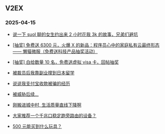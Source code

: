 ## V2EX 
### 2025-04-15

+ [说一下 suol 聊的女生约出来 2 小时花我 3k 的故事，兄弟们避坑](https://www.v2ex.com/t/1125325)

+ [[抽奖] 免费送 6300 元，火爆 X 的新品：程序员心中的家庭私有云最终形态 —— 懒猫微服（免费送科技产品抽奖活动）](https://www.v2ex.com/t/1125323)

+ [[抽奖] 白给数量 10 名，免费送虚拟 visa 卡，回帖抽奖](https://www.v2ex.com/t/1125241)

+ [被裁员后我靠副业撑到日本留学](https://www.v2ex.com/t/1125200)

+ [说说我支付宝收款被骗的经历](https://www.v2ex.com/t/1125306)

+ [被威胁后续...](https://www.v2ex.com/t/1125332)

+ [刚搬进城中村, 生活质量直线下降啊](https://www.v2ex.com/t/1125202)

+ [大家推荐一个千兆口稳定跑旁路由的设备？](https://www.v2ex.com/t/1125198)

+ [500 元能买到什么玩具？](https://www.v2ex.com/t/1125270)

